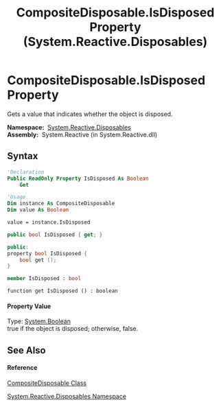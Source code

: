 ﻿---
title: CompositeDisposable.IsDisposed Property  (System.Reactive.Disposables)
TOCTitle: IsDisposed Property
ms:assetid: P:System.Reactive.Disposables.CompositeDisposable.IsDisposed
ms:mtpsurl: https://msdn.microsoft.com/en-us/library/system.reactive.disposables.compositedisposable.isdisposed(v=VS.103)
ms:contentKeyID: 36068646
ms.date: 06/28/2011
mtps_version: v=VS.103
f1_keywords:
- System.Reactive.Disposables.CompositeDisposable.get_IsDisposed
- System.Reactive.Disposables.CompositeDisposable.IsDisposed
dev_langs:
- CSharp
- JScript
- VB
- FSharp
- c++
---

# CompositeDisposable.IsDisposed Property

Gets a value that indicates whether the object is disposed.

**Namespace:**  [System.Reactive.Disposables](hh229090\(v=vs.103\).md)  
**Assembly:**  System.Reactive (in System.Reactive.dll)

## Syntax

``` vb
'Declaration
Public ReadOnly Property IsDisposed As Boolean
    Get
```

``` vb
'Usage
Dim instance As CompositeDisposable
Dim value As Boolean

value = instance.IsDisposed
```

``` csharp
public bool IsDisposed { get; }
```

``` c++
public:
property bool IsDisposed {
    bool get ();
}
```

``` fsharp
member IsDisposed : bool
```

``` jscript
function get IsDisposed () : boolean
```

#### Property Value

Type: [System.Boolean](https://msdn.microsoft.com/en-us/library/a28wyd50)  
true if the object is disposed; otherwise, false.  

## See Also

#### Reference

[CompositeDisposable Class](hh228980\(v=vs.103\).md)

[System.Reactive.Disposables Namespace](hh229090\(v=vs.103\).md)


